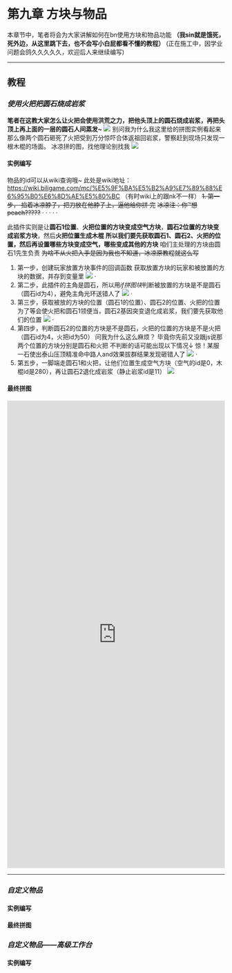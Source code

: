 # **第九章 方块与物品**
本章节中，笔者将会为大家讲解如何在bn使用方块和物品功能
**（我sin就是饿死，死外边，从这里跳下去，也不会写小白屁都看不懂的教程）**
(正在施工中，因学业问题会鸽久久久久久，欢迎后人来继续编写)
*****
## **教程**
### *使用火把把圆石烧成岩浆*
**笔者在这教大家怎么让火把会使用洪荒之力，把他头顶上的圆石烧成岩浆，再把头顶上再上面的一层的圆石人间蒸发~**
![](images/QQ图片20200829202534_conew2.jpg)
别问我为什么我这里给的拼图实例看起来那么像两个圆石砸死了火把受到万分惊吓合体返祖回岩浆，警察赶到现场只发现一根木棍的场面。
冰凉拼的图，找他理论别找我
![](images/QQ图片20200829193154_conew3.png)
#### 实例编写
物品的id可以从wiki查询哦~
此处是wiki地址：https://wiki.biligame.com/mc/%E5%9F%BA%E5%B2%A9%E7%89%88%E6%95%B0%E6%8D%AE%E5%80%BC
（有时wiki上的跟nk不一样）
~~1. 第一步，
掐着冰凉脖子，把刀放在他脖子上，逼他给你拼
完~~
~~冰凉注：你™想peach?????~~
·
·
·
·
·

此插件实则是让**圆石1位置**、**火把位置的方块变成空气方块**，**圆石2位置的方块变成岩浆方块**，然后**火把位置生成木棍**
**所以我们要先获取圆石1、圆石2、火把的位置，然后再设置哪些方块变成空气，哪些变成其他的方块**
咱们主处理的方块由圆石1先生负责
~~为啥不从火把入手是因为我也不知道，冰凉原教程就这么写~~
1. 第一步，创建玩家放置方块事件的回调函数
获取放置方块的玩家和被放置的方块的数据，并存到变量里
![](images/QQ图片20200829203449.png)
·
2. 第二步，此插件的主角是圆石，所以用*if拼图块*判断被放置的方块是不是圆石（圆石id为4），避免主角光环送错人了
![](images/QQ图片20200829203524.png)
·
3. 第三步，获取被放的方块的位置（圆石1的位置）、圆石2的位置、火把的位置
为了等会使火把和圆石1领便当，圆石2基因突变退化成岩浆，我们要先获取他们的位置
![](images/QQ图片20200829203851.png)
·
4. 第四步，判断圆石2的位置的方块是不是圆石，火把的位置的方块是不是火把（圆石id为4，火把id为50）
问我为什么这么麻烦？
毕竟你先前又没跟js说那两个位置的方块分别是圆石和火把
不判断的话可能出现以下情况↓
惊！某服一石使出泰山压顶精准命中路人and效果拔群结果发现砸错人了
![](images/QQ图片20200829204511.png)
·
5. 第五步，一脚端走圆石1和火把，让他们位置生成空气方块（空气的id是0，木棍id是280），再让圆石2退化成岩浆（静止岩浆id是11）
![](images/QQ图片20200829211335.png)
#### 最终拼图
<iframe src="https://tools.blocklynukkit.com/showblock.html?code=show" frameborder=0 width="100%" height="1080px"></iframe>

*****

### *自定义物品*
#### 实例编写
#### 最终拼图
### *自定义物品——高级工作台*
#### 实例编写
